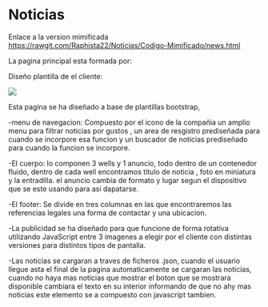 # Noticias

Enlace a la version mimificada
https://rawgit.com/Raphista22/Noticias/Codigo-Mimificado/news.html

La pagina principal esta formada por:

Diseño plantilla de el cliente:


<img src="https://rawgit.com/Raphista22/Noticias/master/img/plantilla.PNG" />


Esta pagina se ha diseñado a base de plantillas bootstrap,

-menu de navegacion:
Compuesto por el icono de la compañia un amplio menu para filtrar noticias por gustos , un area de resgistro prediseñada para cuando se incorpore esa funcion y un buscador de noticias prediseñado para cuando la funcion se incorpore.


-El cuerpo: 
lo componen 3 wells y 1 anuncio, todo dentro de un contenedor fluido,
dentro de cada well encontramos titulo de noticia , foto en miniatura y la entradilla.
el anuncio cambia de formato y lugar segun el dispositivo que se este usando para asi dapatarse.

-El footer:
Se divide en tres columnas en las que encontraremos las referencias legales
una forma de contactar y una ubicacion.


-La publicidad se ha diseñado para que funcione de forma rotativa utilizando JavaScript entre 3 imagenes a elegir por el cliente con distintas versiones para distintos tipos de pantalla.

-Las noticias se cargaran a traves de ficheros .json, cuando el usuario llegue asta el final de la pagina automaticamente se cargaran las noticias, cuando no haya mas noticias que mostrar el boton que se mostrara disponible cambiara el texto en su interior informando de que no ahy mas noticias este elemento se a compuesto con javascript tambien.


